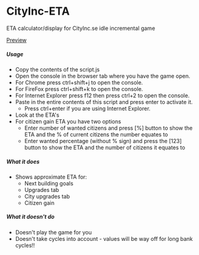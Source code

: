 # CityInc-ETA

ETA calculator/display for CityInc.se idle incremental game

[Preview](http://i.imgur.com/a7KcmhS.png)

##### Usage

* Copy the contents of the script.js 
*	Open the console in the browser tab where you have the game open.
  * For Chrome press ctrl+shift+j to open the console.
  * For FireFox press ctrl+shift+k to open the console.
  * For Internet Explorer press f12 then press ctrl+2 to open the console.
* Paste in the entire contents of this script and press enter to activate it.
  * Press ctrl+enter if you are using Internet Explorer.
* Look at the ETA's
* For citizen gain ETA you have two options
  * Enter number of wanted citizens and press [%] button to show the ETA and the % of current citizens the number equates to
  * Enter wanted percentage (without % sign) and press the [123] button to show the ETA and the number of citizens it equates to

##### What it does
* Shows approximate ETA for:
  * Next building goals
  * Upgrades tab
  * City upgrades tab
  * Citizen gain

##### What it doesn't do
* Doesn't play the game for you
* Doesn't take cycles into account - values will be way off for long bank cycles!!
